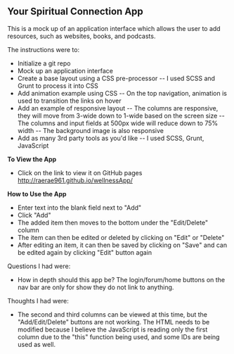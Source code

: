 ## Your Spiritual Connection App

This is a mock up of an application interface which allows the user to add resources, such as websites, books, and podcasts.

The instructions were to:
+ Initialize a git repo
+ Mock up an application interface
+ Create a base layout using a CSS pre-processor
-- I used SCSS and Grunt to process it into CSS
+ Add animation example using CSS
-- On the top navigation, animation is used to transition the links on hover
+ Add an example of responsive layout
-- The columns are responsive, they will move from 3-wide down to 1-wide based on the screen size
-- The columns and input fields at 500px wide will reduce down to 75% width
-- The background image is also responsive
+ Add as many 3rd party tools as you'd like
-- I used SCSS, Grunt, JavaScript

**To View the App**
+ Click on the link to view it on GitHub pages
http://raerae961.github.io/wellnessApp/

**How to Use the App**
+ Enter text into the blank field next to "Add"
+ Click "Add"
+ The added item then moves to the bottom under the "Edit/Delete" column
+ The item can then be edited or deleted by clicking on "Edit" or "Delete"
+ After editing an item, it can then be saved by clicking on "Save" and can be edited again by clicking "Edit" button again

Questions I had were:
+ How in depth should this app be? The login/forum/home buttons on the nav bar are only for show they do not link to anything.


Thoughts I had were:
+ The second and third columns can be viewed at this time, but the "Add/Edit/Delete" buttons are not working. The HTML needs to be modified because I believe the JavaScript is reading only the first column due to the "this" function being used, and some IDs are being used as well. 